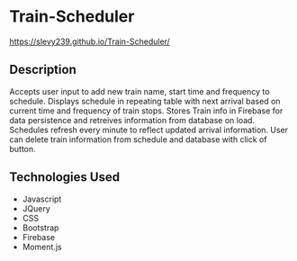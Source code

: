 # Train-Scheduler
https://slevy239.github.io/Train-Scheduler/

## Description
Accepts user input to add new train name, start time and frequency to schedule. Displays schedule in repeating table with next arrival based on current time and frequency of train stops. Stores Train info in Firebase for data persistence and retreives information from database on load. Schedules refresh every minute to reflect updated arrival information. User can delete train information from schedule and database with click of button.

## Technologies Used
* Javascript
* JQuery
* CSS
* Bootstrap
* Firebase
* Moment.js
